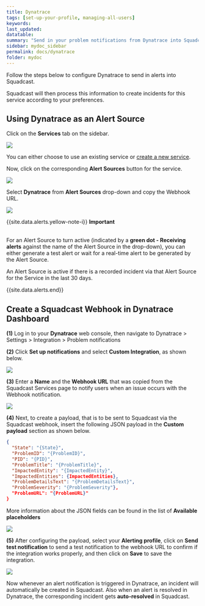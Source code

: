 ```yaml
---
title: Dynatrace
tags: [set-up-your-profile, managing-all-users]
keywords: 
last_updated: 
datatable: 
summary: "Send in your problem notifications from Dynatrace into Squadcast"
sidebar: mydoc_sidebar
permalink: docs/dynatrace
folder: mydoc
---
```


Follow the steps below to configure Dynatrace to send in alerts into Squadcast.

Squadcast will then process this information to create incidents for this service according to your preferences.

## Using Dynatrace as an Alert Source

Click on the **Services** tab on the sidebar.

![](images/appsignal_0_0.png)

You can either choose to use an existing service or [create a new service](adding-a-service-1). 

Now, click on the corresponding **Alert Sources** button for the service.

![](images/appsignal_0.png)

Select **Dynatrace** from **Alert Sources** drop-down and copy the Webhook URL.

![](images/dynatrace_1.png)

{{site.data.alerts.yellow-note-i}}
<b>Important</b><br/><br/>
<p>For an Alert Source to turn active (indicated by a <b>green dot - Receiving alerts</b> against the name of the Alert Source in the drop-down), you can either generate a test alert or wait for a real-time alert to be generated by the Alert Source.</p>
<p>An Alert Source is active if there is a recorded incident via that Alert Source for the Service in the last 30 days.</p>
{{site.data.alerts.end}}

## Create a Squadcast Webhook in Dynatrace Dashboard

**(1)** Log in to your **Dynatrace** web console, then navigate to Dynatrace > Settings > Integration > Problem notifications

**(2)** Click **Set up notifications** and select **Custom Integration**, as shown below.

![](images/dynatrace_2.png)

**(3)** Enter a **Name** and the **Webhook URL** that was copied from the Squadcast Services page to notify users when an issue occurs with the Webhook notification.

![](images/dynatrace_3.png)

**(4)** Next, to create a payload, that is to be sent to Squadcast via the Squadcast webhook,  insert the following JSON payload in the **Custom payload** section as shown below.

```json
{
  "State": "{State}",
  "ProblemID": "{ProblemID}",
  "PID": "{PID}",
  "ProblemTitle": "{ProblemTitle}",
  "ImpactedEntity": "{ImpactedEntity}",
  "ImpactedEntities": {ImpactedEntities},
  "ProblemDetailsText": "{ProblemDetailsText}",
  "ProblemSeverity": "{ProblemSeverity"},
  "ProblemURL": "{ProblemURL}"
}
```

More information about the JSON fields can be found in the list of **Available placeholders**

![](images/dynatrace_4.png)

**(5)** After configuring the payload, select your **Alerting profile**, click on **Send test notification** to send a test notification to the webhook URL to confirm if the integration works properly, and then click on **Save** to save the integration.

![](images/dynatrace_5.png)

Now whenever an alert notification is triggered in Dynatrace, an incident will automatically be created in Squadcast. Also when an alert is resolved in Dynatrace, the corresponding incident gets **auto-resolved** in Squadcast.